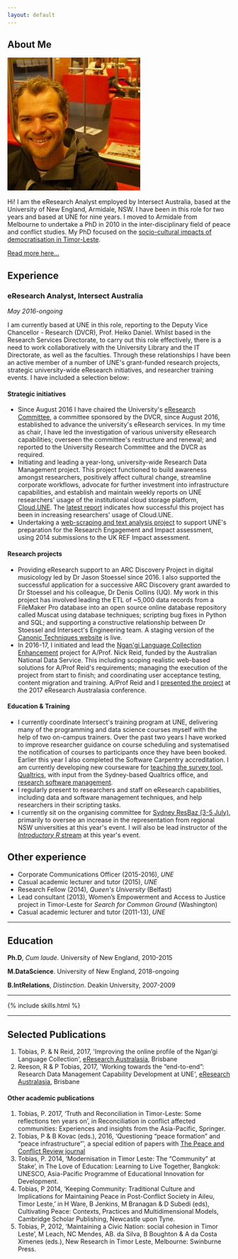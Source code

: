 ```yaml
---
layout: default
---
```


## About Me

<img class="profile-picture" src="photo.jpg">

Hi! I am the eResearch Analyst employed by Intersect Australia, based at the University of New England, Armidale, NSW. I have been in this role for two years and based at UNE for nine years. I moved to Armidale from Melbourne to undertake a PhD in 2010 in the inter-disciplinary field of peace and conflict studies. My PhD focused on the [socio-cultural impacts of democratisation in Timor-Leste](https://osf.io/fmsnh/). 

[Read more here...](/resume/about)

## Experience
### eResearch Analyst, Intersect Australia
*May 2016-ongoing*

I am currently based at UNE in this role, reporting to the Deputy Vice Chancellor - Research (DVCR), Prof. Heiko Daniel. Whilst based in the Research Services Directorate, to carry out this role effectively, there is a need to work collaboratively with the University Library and the IT Directorate, as well as the faculties. Through these relationships I have been an active member of a number of UNE's grant-funded research projects, strategic university-wide eResearch initiatives, and researcher training events. I have included a selection below:

#### Strategic initiatives
* Since August 2016 I have chaired the University's [eResearch Committee](http://www.une.edu.au/research/digital-research-support/eresearch-committee), a committee sponsored by the DVCR, since August 2016, established to advance the university's eResearch services. In my time as chair, I have led the investigation of various university eResearch capabilities; overseen the committee's restructure and renewal; and reported to the University Research Committee and the DVCR as required.
* Initiating and leading a year-long, university-wide Research Data Management project. This project functioned to build awareness amongst researchers, positively affect cultural change, streamline corporate workflows, advocate for further investment into infrastructure capabilities, and establish and maintain weekly reports on UNE researchers' usage of the institutional cloud storage platform, [Cloud.UNE](https://cloud.une.edu.au). The [latest report](http://rpubs.com/ptobias2/397939) indicates how successful this project has been in increasing researchers' usage of Cloud.UNE.
* Undertaking a [web-scraping and text analysis project](https://github.com/paddytobias/eResearchImpactEngagement) to support UNE's preparation for the Research Engagement and Impact assessment, using 2014 submissions to the UK REF Impact assessment.  

#### Research projects
* Providing eResearch support to an ARC Discovery Project in digital musicology led by Dr Jason Stoessel since 2016. I also supported the successful application for a successive ARC Discovery grant awarded to Dr Stoessel and his colleague, Dr Denis Collins (UQ). My work in this project has involved leading the ETL of ~5,000 data records from a FileMaker Pro database into an open source online database repository called Muscat using database techniques; scripting bug fixes in Python and SQL; and supporting a constructive relationship between Dr Stoessel and Intersect's Engineering team. A staging version of the [Canonic Techniques website](https://canons-staging.intersect.org.au/catalog) is live. 
* In 2016-17, I initiated and lead the [Ngan'gi Language Collection Enhancement](https://projects.ands.org.au/id/CEP13) project for A/Prof. Nick Reid, funded by the Australian National Data Service. This including scoping realistic web-based solutions for A/Prof Reid's requirements; managing the execution of the project from start to finish; and coordinating user acceptance testing, content migration and training. A/Prof Reid and I [presented the project](https://conference.eresearch.edu.au/2017/08/improving-the-online-profile-of-the-ngangi-language-collection/) at the 2017 eResearch Australasia conference.

#### Education & Training
* I currently coordinate Intersect's training program at UNE, delivering many of the programming and data science courses myself with the help of two on-campus trainers. Over the past two years I have worked to improve researcher guidance on course scheduling and systematised the notification of courses to participants once they have been booked. Earlier this year I also completed the Software Carpentry accreditation. I am currently developing new courseware for [teaching the survey tool, Qualtrics](https://github.com/IntersectAustralia/surveys-with-qualtrics), with input from the Sydney-based Qualtrics office, and [research software management](https://github.com/paddytobias/research-software-management). 
* I regularly present to researchers and staff on eResearch capabilities, including data and software management techniques, and help researchers in their scripting tasks. 
* I currently sit on the organising committee for [Sydney ResBaz (3-5 July)](https://resbaz.github.io/resbaz2018/sydney/), primarily to oversee an increase in the representation from regional NSW universities at this year's event. I will also be lead instructor of the [*Introductory R* stream](https://paddytobias.github.io/2018-07-03-resbaz-syd-intro-r/) at this year's event. 

## Other experience
* Corporate Communications Officer (2015-2016), *UNE*
* Casual academic lecturer and tutor (2015), *UNE*
* Research Fellow (2014), *Queen's University* (Belfast)
* Lead consultant (2013), Women’s Empowerment and Access to Justice project in Timor-Leste for *Search for Common Ground* (Washington)
* Casual academic lecturer and tutor (2011-13), *UNE*

---

## Education
**Ph.D**, *Cum laude*. University of New England, 2010-2015


**M.DataScience**. University of New England, 2018-ongoing


**B.IntRelations**, *Distinction*. Deakin University, 2007-2009

---

{% include skills.html %}

---
## Selected Publications

1. Tobias, P. & N Reid, 2017, 'Improving the online profile of the Ngan’gi Language Collection', [eResearch Australasia](https://conference.eresearch.edu.au/2017/08/improving-the-online-profile-of-the-ngangi-language-collection/), Brisbane
2. Reeson, R & P Tobias, 2017, 'Working towards the “end-to-end”: Research Data Management Capability Development at UNE', [eResearch Australasia](https://conference.eresearch.edu.au/2017/09/working-towards-the-end-to-end-research-data-management-capability-development-at-une/), Brisbane

#### Other academic publications
1. Tobias, P. 2017, ‘Truth and Reconciliation in Timor-Leste: Some reflections ten years on’, in Reconciliation in conflict affected communities: Experiences and insights from the Asia-Pacific, Springer.
2.  Tobias, P & B Kovac (eds.), 2016, ‘Questioning “peace formation” and “peace infrastructure”’, a special edition of papers with [The Peace and Conflict Review journal](http://www.review.upeace.org/images/PCR9.1.pdf)
3. Tobias, P. 2014, ‘Modernisation in Timor Leste: The “Community” at Stake’, in The Love of Education: Learning to Live Together, Bangkok: UNESCO, Asia-Pacific Programme of Educational Innovation for Development.
4. Tobias, P 2014, ‘Keeping Community: Traditional Culture and Implications for Maintaining Peace in Post-Conflict Society in Aileu, Timor Leste,’ in H Ware, B Jenkins, M Branagan & D Subedi (eds), Cultivating Peace: Contexts, Practices and Multidimensional Models, Cambridge Scholar Publishing, Newcastle upon Tyne.
5. Tobias, P, 2012, ‘Maintaining a Civic Nation: social cohesion in Timor Leste’, M Leach, NC Mendes, AB. da Silva, B Boughton & A da Costa Ximenes (eds.), New Research in Timor Leste, Melbourne: Swinburne Press. 
